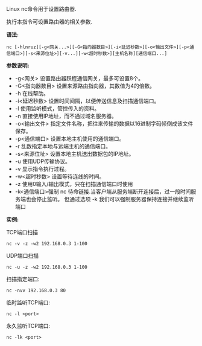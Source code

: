 Linux nc命令用于设置路由器.

执行本指令可设置路由器的相关参数.

**语法:**

```
nc [-hlnruz][-g<网关...>][-G<指向器数目>][-i<延迟秒数>][-o<输出文件>][-p<通信端口>][-s<来源位址>][-v...][-w<超时秒数>][主机名称][通信端口...]
```

**参数说明:**

- -g<网关> 设置路由器跃程通信网关，最多可设置8个。
- -G<指向器数目> 设置来源路由指向器，其数值为4的倍数。
- -h 在线帮助。
- -i<延迟秒数> 设置时间间隔，以便传送信息及扫描通信端口。
- -l 使用监听模式，管控传入的资料。
- -n 直接使用IP地址，而不通过域名服务器。
- -o<输出文件> 指定文件名称，把往来传输的数据以16进制字码倾倒成该文件保存。
- -p<通信端口> 设置本地主机使用的通信端口。
- -r 乱数指定本地与远端主机的通信端口。
- -s<来源位址> 设置本地主机送出数据包的IP地址。
- -u 使用UDP传输协议。
- -v 显示指令执行过程。
- -w<超时秒数> 设置等待连线的时间。
- -z 使用0输入/输出模式，只在扫描通信端口时使用
- -k<通信端口>强制 nc 待命链接.当客户端从服务端断开连接后，过一段时间服务端也会停止监听。 但通过选项 -k 我们可以强制服务器保持连接并继续监听端口

**实例:**

TCP端口扫描

```
nc -v -z -w2 192.168.0.3 1-100
```

UDP端口扫描

```
nc -u -z -w2 192.168.0.3 1-100
```

扫描指定端口:

```
nc -nvv 192.168.0.3 80
```

临时监听TCP端口:

```
nc -l <port>
```

永久监听TCP端口:

```
nc -lk <port>
```



